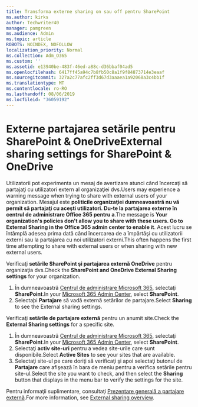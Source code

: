 ```yaml
---
title: Transforma externe sharing on sau off pentru SharePoint
ms.author: kirks
author: Techwriter40
manager: pamgreen
ms.audience: Admin
ms.topic: article
ROBOTS: NOINDEX, NOFOLLOW
localization_priority: Normal
ms.collection: Adm_O365
ms.custom: ''
ms.assetid: e13940be-483f-46ed-a88c-d36bbaf04ad5
ms.openlocfilehash: 6417ff45a94c7b8fb50c8a1f9f84873714e3eaaf
ms.sourcegitcommit: 327a2c77afc2ff3d67d3aaaea1a92068a3c4bb1f
ms.translationtype: MT
ms.contentlocale: ro-RO
ms.lasthandoff: 08/06/2019
ms.locfileid: "36059192"
---
```

# <a name="external-sharing-settings-for-sharepoint--onedrive"></a><span data-ttu-id="b4d7c-102">Externe partajarea setările pentru SharePoint & OneDrive</span><span class="sxs-lookup"><span data-stu-id="b4d7c-102">External sharing settings for SharePoint & OneDrive</span></span>

<span data-ttu-id="b4d7c-103">Utilizatorii pot experimenta un mesaj de avertizare atunci când încercaţi să partajaţi cu utilizatori extern al organizaţiei dvs.</span><span class="sxs-lookup"><span data-stu-id="b4d7c-103">Users may experience a warning message when trying to share with external users of your organization.</span></span> <span data-ttu-id="b4d7c-104">Mesajul este **politicile organizaţiei dumneavoastră nu vă permit să partajaţi cu aceşti utilizatori. Du-te la partajarea externe în centrul de administrare Office 365 pentru a**.</span><span class="sxs-lookup"><span data-stu-id="b4d7c-104">The message is **Your organization's policies don't allow you to share with these users. Go to External Sharing in the Office 365 admin center to enable it**.</span></span> <span data-ttu-id="b4d7c-105">Acest lucru se întâmplă adesea prima dată când încercarea de a împărtăşi cu utilizatorii externi sau la partajarea cu noi utilizatori externi.</span><span class="sxs-lookup"><span data-stu-id="b4d7c-105">This often happens the first time attempting to share with external users or when sharing with new external users.</span></span>

<span data-ttu-id="b4d7c-106">Verificaţi **setările SharePoint şi partajarea externă OneDrive** pentru organizaţia dvs.</span><span class="sxs-lookup"><span data-stu-id="b4d7c-106">Check the **SharePoint and OneDrive External Sharing settings** for your organization.</span></span>

1. <span data-ttu-id="b4d7c-107">În dumneavoastră [Centrul de administrare Microsoft 365](https://admin.microsoft.com/AdminPortal/Home#/homepage">https://admin.microsoft.com/), selectaţi **SharePoint**.</span><span class="sxs-lookup"><span data-stu-id="b4d7c-107">In your [Microsoft 365 Admin Center](https://admin.microsoft.com/AdminPortal/Home#/homepage">https://admin.microsoft.com/), select **SharePoint**.</span></span>
3. <span data-ttu-id="b4d7c-108">Selectaþi **Partajare** să vadă externă setãrilor de partajare.</span><span class="sxs-lookup"><span data-stu-id="b4d7c-108">Select **Sharing** to see the External sharing settings.</span></span>

<span data-ttu-id="b4d7c-109">Verificaţi **setările de partajare externă** pentru un anumit site.</span><span class="sxs-lookup"><span data-stu-id="b4d7c-109">Check the **External Sharing settings** for a specific site.</span></span>

1. <span data-ttu-id="b4d7c-110">În dumneavoastră [Centrul de administrare Microsoft 365](https://admin.microsoft.com/AdminPortal/Home#/homepage">https://admin.microsoft.com/), selectaţi **SharePoint**.</span><span class="sxs-lookup"><span data-stu-id="b4d7c-110">In your [Microsoft 365 Admin Center](https://admin.microsoft.com/AdminPortal/Home#/homepage">https://admin.microsoft.com/), select **SharePoint**.</span></span>
2. <span data-ttu-id="b4d7c-111">Selectaţi **activ site-uri** pentru a vedea site-urile care sunt disponibile.</span><span class="sxs-lookup"><span data-stu-id="b4d7c-111">Select **Active Sites** to see your sites that are available.</span></span>
3. <span data-ttu-id="b4d7c-112">Selectaţi site-ul pe care doriţi să verificaţi şi apoi selectaţi butonul de **Partajare** care afişează în bara de meniu pentru a verifica setările pentru site-ul.</span><span class="sxs-lookup"><span data-stu-id="b4d7c-112">Select the site you want to check, and then select the **Sharing** button that displays in the menu bar to verify the settings for the site.</span></span>

<span data-ttu-id="b4d7c-113">Pentru informaţii suplimentare, consultaţi [Prezentare generală a partajare externă](https://docs.microsoft.com/sharepoint/external-sharing-overview).</span><span class="sxs-lookup"><span data-stu-id="b4d7c-113">For more information, see [External sharing overview](https://docs.microsoft.com/sharepoint/external-sharing-overview).</span></span>